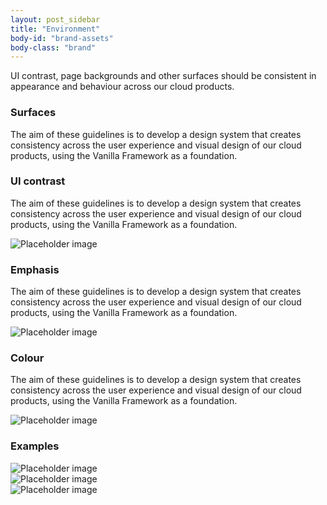 ```yaml
---
layout: post_sidebar
title: "Environment"
body-id: "brand-assets"
body-class: "brand"
---
```

<div class="p-strip is-shallow u-no-padding--top">
	<div class="row">
	  <div class="col-8">
	    <p>UI contrast, page backgrounds and other surfaces should be consistent in appearance and behaviour across our cloud products.</p>
	    <h3 id="our-sass-framework">Surfaces</h3>
	    <p>The aim of these guidelines is to develop a design system that creates consistency across the user experience and visual design of our cloud products, using the Vanilla Framework as a foundation.</p>
	  </div>
	</div>
</div>

<div class="p-strip is-shallow">
  <div class="row">
    <div class="col-8">
      <h3 id="our-work-practices">UI contrast</h3>
      <p>The aim of these guidelines is to develop a design system that creates consistency across the user experience and visual design of our cloud products, using the Vanilla Framework as a foundation.</p>
    </div>
  </div>
</div>

<div class="p-strip--image is-shallow u-no-padding--top">
  <div class="row u-no-margin--top">
    <div class="col-6">
      <img src="https://via.placeholder.com/350x150" alt="Placeholder image">
    </div>
  </div>
</div>

<div class="p-strip is-shallow">
  <div class="row">
    <div class="col-8">
      <h3 id="our-work-practices">Emphasis</h3>
      <p>The aim of these guidelines is to develop a design system that creates consistency across the user experience and visual design of our cloud products, using the Vanilla Framework as a foundation.</p>
    </div>
  </div>
</div>

<div class="p-strip--image is-shallow u-no-padding--top">
  <div class="row u-no-margin--top">
    <div class="col-6">
      <img src="https://via.placeholder.com/350x150" alt="Placeholder image">
    </div>
  </div>
</div>

<div class="p-strip is-shallow">
  <div class="row">
    <div class="col-8">
      <h3 id="our-work-practices">Colour</h3>
      <p>The aim of these guidelines is to develop a design system that creates consistency across the user experience and visual design of our cloud products, using the Vanilla Framework as a foundation.</p>
    </div>
  </div>
</div>

<div class="p-strip--image is-shallow u-no-padding--top">
  <div class="row u-no-margin--top">
    <div class="col-6">
      <img src="https://via.placeholder.com/350x150" alt="Placeholder image">
    </div>
  </div>
</div>

<div class="p-strip is-shallow">
  <div class="row">
    <div class="col-8">
      <h3 id="our-work-practices">Examples</h3>
      <!-- <p>The aim of these guidelines is to develop a design system that creates consistency across the user experience and visual design of our cloud products, using the Vanilla Framework as a foundation.</p> -->
    </div>
  </div>
</div>

<div class="p-strip--image is-shallow u-no-padding--top">
  <div class="row u-no-margin--top">
    <div class="col-6">
      <img src="https://via.placeholder.com/350x150" alt="Placeholder image">
    </div>
  </div>
  <div class="row">
    <div class="col-6">
      <img src="https://via.placeholder.com/350x150" alt="Placeholder image">
    </div>
  </div>
  <div class="row">
    <div class="col-6">
      <img src="https://via.placeholder.com/350x150" alt="Placeholder image">
    </div>
  </div>
</div>